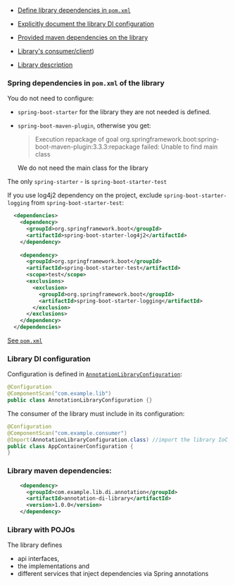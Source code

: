 - [Define library dependencies in `pom.xml`](#spring-dependencies-in-pomxml-of-the-library)
- [Explicitly document the library DI configuration](#library-di-configuration)
- [Provided maven dependencies on the library](#library-maven-dependencies)

- [Library's consumer/client](../annotation_application/README.md))

- [Library description](#library-with-pojos)

### Spring dependencies in `pom.xml` of the library

You do not need to configure:
- `spring-boot-starter` for the library they are not needed is defined.
- `spring-boot-maven-plugin`, otherwise you get:
  > Execution repackage of goal org.springframework.boot:spring-boot-maven-plugin:3.3.3:repackage failed: 
  > Unable to find main class

  We do not need the main class for the library

The only `spring-starter` - is `spring-boot-starter-test`

If you use log4j2 dependency on the project, exclude `spring-boot-starter-logging` from `spring-boot-starter-test`:
```xml
  <dependencies>
    <dependency>
      <groupId>org.springframework.boot</groupId>
      <artifactId>spring-boot-starter-log4j2</artifactId>
    </dependency>
  
    <dependency>
      <groupId>org.springframework.boot</groupId>
      <artifactId>spring-boot-starter-test</artifactId>
      <scope>test</scope>
      <exclusions>
        <exclusion>
          <groupId>org.springframework.boot</groupId>
          <artifactId>spring-boot-starter-logging</artifactId>
        </exclusion>
      </exclusions>
    </dependency>
  </dependencies>
```

[See `pom.xml`](pom.xml) 

### Library DI configuration

Configuration is defined in [`AnnotationLibraryConfiguration`](src/main/java/com/example/di/ann/lib/AnnotationLibraryConfiguration.java):
```java
@Configuration
@ComponentScan("com.example.lib")
public class AnnotationLibraryConfiguration {}
```

The consumer of the library must include in its configuration:
```java
@Configuration
@ComponentScan("com.example.consumer")
@Import(AnnotationLibraryConfiguration.class) //import the library IoC  container configuration
public class AppContainerConfiguration {
}
```

### Library maven dependencies:
```xml
    <dependency>
      <groupId>com.example.lib.di.annotation</groupId>
      <artifactId>annotation-di-library</artifactId>
      <version>1.0.0</version>
    </dependency>
```

### Library with POJOs

The library defines
- api interfaces, 
- the implementations and 
- different services that inject dependencies via Spring annotations
